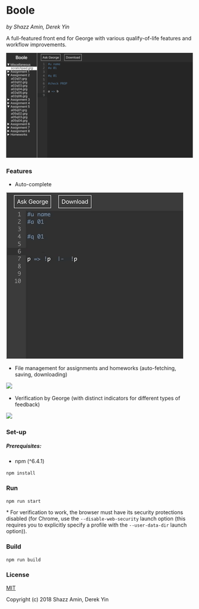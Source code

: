 Boole
=====

*by Shazz Amin, Derek Yin*

A full-featured front end for George with various qualify-of-life features and workflow improvements.

![](/docs/screenshots/main.png)


### Features

* Auto-complete

![](/docs/gifs/auto-complete.gif)

* File management for assignments and homeworks (auto-fetching, saving, downloading)

![](/docs/gifs/file-management.gif)

* Verification by George (with distinct indicators for different types of feedback)

![](/docs/gifs/verification.gif)


### Set-up
##### Prerequisites:
* npm (^6.4.1)

`npm install`


### Run

`npm run start`

\* For verification to work, the browser must have its security protections disabled (for Chrome, use the `--disable-web-security` launch option (this requires you to explicitly specify a profile with the `--user-data-dir` launch option)).


### Build

`npm run build`


### License
[MIT](LICENSE)

Copyright (c) 2018 Shazz Amin, Derek Yin

